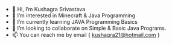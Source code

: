 - 👋 Hi, I’m Kushagra Srivastava
- 👀 I’m interested in Minecraft & Java Programming
- 🌱 I’m currently learning JAVA Programming Basics
- 💞️ I’m looking to collaborate on Simple & Basic Java Programs.
- 📫 You can reach me by email { kushagra21@hotmail.com }

<!---
Kushagra-Srivastava/Kushagra-Srivastava is a ✨ special ✨ repository because its `README.md` (this file) appears on your GitHub profile.
You can click the Preview link to take a look at your changes.
--->
